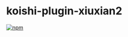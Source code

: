 # koishi-plugin-xiuxian2

[![npm](https://img.shields.io/npm/v/koishi-plugin-xiuxian2?style=flat-square)](https://www.npmjs.com/package/koishi-plugin-xiuxian2)


